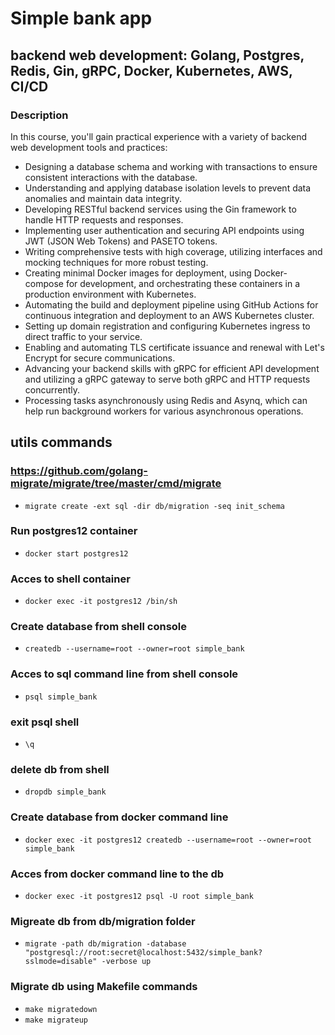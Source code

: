 # Simple bank app

##  backend web development: Golang, Postgres, Redis, Gin, gRPC, Docker, Kubernetes, AWS, CI/CD

### Description
In this course, you'll gain practical experience with a variety of backend web development tools and practices:

- Designing a database schema and working with transactions to ensure consistent interactions with the database.
- Understanding and applying database isolation levels to prevent data anomalies and maintain data integrity.
- Developing RESTful backend services using the Gin framework to handle HTTP requests and responses.
- Implementing user authentication and securing API endpoints using JWT (JSON Web Tokens) and PASETO tokens.
- Writing comprehensive tests with high coverage, utilizing interfaces and mocking techniques for more robust testing.
- Creating minimal Docker images for deployment, using Docker-compose for development, and orchestrating these containers in a production environment with Kubernetes.
- Automating the build and deployment pipeline using GitHub Actions for continuous integration and deployment to an AWS Kubernetes cluster.
- Setting up domain registration and configuring Kubernetes ingress to direct traffic to your service.
- Enabling and automating TLS certificate issuance and renewal with Let's Encrypt for secure communications.
- Advancing your backend skills with gRPC for efficient API development and utilizing a gRPC gateway to serve both gRPC and HTTP requests concurrently.
- Processing tasks asynchronously using Redis and Asynq, which can help run background workers for various asynchronous operations.

## utils commands
### https://github.com/golang-migrate/migrate/tree/master/cmd/migrate
- `migrate create -ext sql -dir db/migration -seq init_schema`

### Run postgres12 container
- `docker start postgres12`
  
### Acces to shell container
- `docker exec -it postgres12 /bin/sh` 

### Create database from shell console
- `createdb --username=root --owner=root simple_bank`

### Acces to sql command line from shell console
- `psql simple_bank`

### exit psql shell
- `\q`
  
### delete db from shell 
- `dropdb simple_bank`

### Create database from docker command line
- `docker exec -it postgres12 createdb --username=root --owner=root simple_bank`

### Acces from docker command line to the db
- `docker exec -it postgres12 psql -U root simple_bank`

### Migreate db from db/migration folder
- `migrate -path db/migration -database "postgresql://root:secret@localhost:5432/simple_bank?sslmode=disable" -verbose up`

### Migrate db using Makefile commands
- `make migratedown`
- `make migrateup`